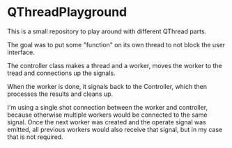 # QThreadPlayground

This is a small repository to play around with different QThread parts.

The goal was to put some "function" on its own thread to not block the user interface.

The controller class makes a thread and a worker, moves the worker to the tread and connections up the signals.

When the worker is done, it signals back to the Controller, which then processes the results and cleans up.

I'm using a single shot connection between the worker and controller, because otherwise multiple workers would be connected to the same signal. Once the next worker was created and the operate signal was emitted, all previous workers would also receive that signal, but in my case that is not required.


